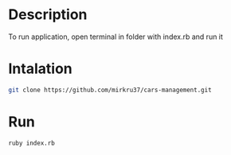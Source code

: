 # Description
To run application, open terminal in folder with index.rb and run it

# Intalation
```bash
git clone https://github.com/mirkru37/cars-management.git
```
# Run
```bash
ruby index.rb
```